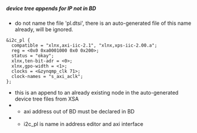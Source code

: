 ##### device tree appends for IP not in BD
* do not name the file 'pl.dtsi', there is an auto-generated file of this name already, will be ignored.

```
&i2c_pl {
  compatible = "xlnx,axi-iic-2.1", "xlnx,xps-iic-2.00.a";
  reg = <0x0 0xa0001000 0x0 0x200>;
  status = "okay";
  xlnx,ten-bit-adr = <0>;
  xlnx,gpo-width = <1>;
  clocks = <&zynqmp_clk 71>;
  clock-names = "s_axi_aclk";
};
```

* this is an append to an already existing node in the auto-generated device tree files from XSA
* * axi address out of BD must be declared in BD
* * i2c_pl is name in address editor and axi interface
